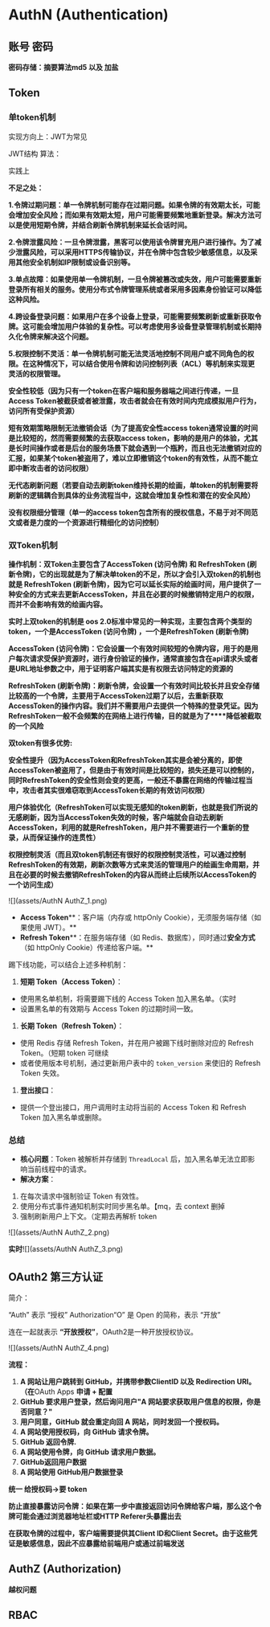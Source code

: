 # **AuthN (Authentication)**

## **账号 密码**

**密码存储：摘要算法md5 以及 加盐**

## **Token**

### **单token机制**

实现方向上：JWT为常见

JWT结构 算法：

实践上







**不足之处：**

​        **1.令牌过期问题：单一令牌机制可能存在过期问题。如果令牌的有效期太长，可能会增加安全风险；而如果有效期太短，用户可能需要频繁地重新登录。解决方法可以是使用短期令牌，并结合刷新令牌机制来延长会话时间。**

​        **2.令牌泄露风险：一旦令牌泄露，黑客可以使用该令牌冒充用户进行操作。为了减少泄露风险，可以采用HTTPS传输协议，并在令牌中包含较少敏感信息，以及采用其他安全机制如IP限制或设备识别等。**

​        **3.单点故障：如果使用单一令牌机制，一旦令牌被篡改或失效，用户可能需要重新登录所有相关的服务。使用分布式令牌管理系统或者采用多因素身份验证可以降低这种风险。**

​        **4.跨设备登录问题：如果用户在多个设备上登录，可能需要频繁刷新或重新获取令牌。这可能会增加用户体验的复杂性。可以考虑使用多设备登录管理机制或长期持久化令牌来解决这个问题。**

​        **5.权限控制不灵活：单一令牌机制可能无法灵活地控制不同用户或不同角色的权限。在这种情况下，可以结合使用令牌和访问控制列表（ACL）等机制来实现更灵活的权限管理。**



**安全性较低（因为只有一个token在客户端和服务器端之间进行传递，一旦Access Token被截获或者被泄露，攻击者就会在有效时间内完成模拟用户行为，访问所有受保护资源）**



**短有效期策略限制无法撤销会话（为了提高安全性access token通常设置的时间是比较短的，然而需要频繁的去获取access token，影响的是用户的体验，尤其是长时间操作或者是后台的服务场景下就会遇到一个瓶矜，而且也无法撤销对应的汇报，如果某个token被盗用了，难以立即撤销这个token的有效性，从而不能立即中断攻击者的访问权限）**

**无代态刷新问题（若要自动去刷新token维持长期的绘画，**单token的机制需要将刷新的逻辑耦合到具体的业务流程当中**，这就会增加复杂性和潜在的安全风险）**

**没有权限细分管理（单一的access token包含所有的授权信息，不易于对不同范文或者是力度的一个资源进行精细化的访问控制）**





### **双Token机制**

**操作机制：双Token主要包含了AccessToken (访问令牌) 和 RefreshToken (刷新令牌)，它的出现就是为了解决单token的不足，所以才会引入双token的机制也就是 RefreshToken (刷新令牌)，因为它可以延长实际的绘画时间，用户提供了一种安全的方式来去更新AccessToken，并且在必要的时候撤销特定用户的权限，而并不会影响有效的绘画内容。**



**实时上双token的机制是 oos 2.0标准中常见的一种实现，主要包含两个类型的token，一个是AccessToken (访问令牌) ，一个是RefreshToken (刷新令牌)**

**AccessToken (访问令牌)：它会设置一个有效时间较短的令牌内容，用于的是用户每次请求受保护资源时，进行身份验证的操作，通常直接包含在api请求头或者是URL地址参数之中，用于证明客户端其实是有权限去访问特定的资源的**



**RefreshToken (刷新令牌)：刷新令牌，会设置一个有效时间比较长并且安全存储比较高的一个令牌，主要用于AccessToken过期了以后，去重新获取AccessToken的操作内容。我们并不需要用户去提供一个特殊的登录凭证。因为RefreshToken一般不会频繁的在网络上进行传输，目的就是为了****降低被截取的一个风险**



**双token有很多优势:**

**安全性提升（因为AccessToken和RefreshToken其实是会被分离的，即使AccessToken被盗用了，但是由于有效时间是比较短的，损失还是可以控制的，同时RefreshToken的安全性则会变的更高，一般还不暴露在网络的传输过程当中，攻击者其实很难窃取到AccessToken长期的有效访问权限）**

**用户体验优化（RefreshToken可以实现无感知的token刷新，也就是我们所说的无感刷新，因为当AccessToken失效的时候，客户端就会自动去刷新AccessToken，**利用的就是RefreshToken**，用户并不需要进行一个重新的登录，从而保证操作的连贯性）**



**权限控制灵活（而且双token机制还有很好的权限控制灵活性，可以通过控制RefreshToken的有效期，刷新次数等方式来灵活的管理用户的绘画生命周期，并且在必要的时候去撤销RefreshToken的内容从而终止后续所以AccessToken的一个访问生成）**

![](assets/AuthN AuthZ_1.png)

- **Access Token****：客户端（内存或 httpOnly Cookie），无须服务端存储（如果使用 JWT）。**
- **Refresh Token****：在服务端存储（如 Redis、数据库），同时通过****安全方式****（如 httpOnly Cookie）传递给客户端。**



踢下线功能，可以结合上述多种机制：

1. **短期 Token（Access Token）**：

- 使用黑名单机制，将需要踢下线的 Access Token 加入黑名单。（实时
- 设置黑名单的有效期与 Access Token 的过期时间一致。

1. **长期 Token（Refresh Token）**：

- 使用 Redis 存储 Refresh Token，并在用户被踢下线时删除对应的 Refresh Token。（短期 token 可继续
- 或者使用版本号机制，通过更新用户表中的 `token_version` 来使旧的 Refresh Token 失效。

1. **登出接口**：

- 提供一个登出接口，用户调用时主动将当前的 Access Token 和 Refresh Token 加入黑名单或删除。



### **总结**

- **核心问题**：Token 被解析并存储到 `ThreadLocal` 后，加入黑名单无法立即影响当前线程中的请求。
- **解决方案**：

1. 在每次请求中强制验证 Token 有效性。
2. 使用分布式事件通知机制实时同步黑名单。【mq，去 context 删掉
3. 强制刷新用户上下文。（定期去再解析 token

![](assets/AuthN AuthZ_2.png)





**实时**![](assets/AuthN AuthZ_3.png)

## **OAuth2 第三方认证**

简介：

“Auth” 表示 “授权” Authorization“O” 是 Open 的简称，表示 “开放”

连在一起就表示 **“开放授权”**，OAuth2是一种开放授权协议。

![](assets/AuthN AuthZ_4.png)

**流程：**

1. **A 网站让用户跳转到 GitHub，并携带参数ClientID 以及 Redirection URI。（在**OAuth Apps **申请 + 配置**
2. **GitHub 要求用户登录，然后询问用户"A 网站要求获取用户信息的权限，你是否同意？"**
3. **用户同意，GitHub 就会重定向回 A 网站，同时发回****一个授权码****。**
4. **A 网站****使用授权码，向 GitHub 请求令牌****。**
5. **GitHub 返回令牌.**
6. **A 网站使用令牌，向 GitHub 请求用户数据。**
7. **GitHub返回用户数据**
8. **A 网站使用 GitHub用户数据登录**

**统一 给授权码->要 token**

**防止直接暴露访问令牌：如果在第一步中直接返回****访问令牌****给客户端，那么这个令牌可能会通过浏览器地址栏或HTTP Referer头暴露出去**

**在获取令牌的过程中，客户端需要提供其Client ID和Client Secret。由于这些凭证是敏感信息，因此不应暴露给前端用户或通过前端发送**

## **AuthZ (Authorization)**

**越权问题**

## **RBAC**